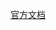 
[官方文档](https://docs.gitlab.com/ee/install/docker/installation.html#install-gitlab-by-using-docker-compose)